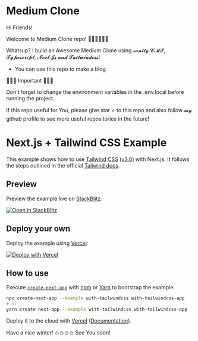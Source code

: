 # Medium Clone
Hi Friends!

Welcome to Medium Clone repo! 👨‍💻👨‍💻👨‍💻

Whatsup?
I build an Awesome Medium Clone using 𝓼𝓪𝓷𝓲𝓽𝔂 𝓒𝓜𝓢, 𝓣𝔂𝓹𝓮𝓼𝓬𝓻𝓲𝓹𝓽, 𝓝𝓮𝔁𝓽.𝓙𝓼 𝓪𝓷𝓭 𝓣𝓪𝓲𝓵𝔀𝓲𝓷𝓭𝓬𝓼𝓼!

* You can use this repo to make a blog.

🚨🚨🚨 Important 🚨🚨🚨

Don't forget to change the environment variables in the .env.local before running the project.

If this repo useful for You, please give star ⭐ to this repo and also follow 𝓶𝔂 github profile to see more useful repositories in the future!

# Next.js + Tailwind CSS Example

This example shows how to use [Tailwind CSS](https://tailwindcss.com/) [(v3.0)](https://tailwindcss.com/blog/tailwindcss-v3) with Next.js. It follows the steps outlined in the official [Tailwind docs](https://tailwindcss.com/docs/guides/nextjs).

## Preview

Preview the example live on [StackBlitz](http://stackblitz.com/):

[![Open in StackBlitz](https://developer.stackblitz.com/img/open_in_stackblitz.svg)](https://stackblitz.com/github/vercel/next.js/tree/canary/examples/with-tailwindcss)

## Deploy your own

Deploy the example using [Vercel](https://vercel.com?utm_source=github&utm_medium=readme&utm_campaign=next-example):

[![Deploy with Vercel](https://vercel.com/button)](https://vercel.com/new/git/external?repository-url=https://github.com/vercel/next.js/tree/canary/examples/with-tailwindcss&project-name=with-tailwindcss&repository-name=with-tailwindcss)

## How to use

Execute [`create-next-app`](https://github.com/vercel/next.js/tree/canary/packages/create-next-app) with [npm](https://docs.npmjs.com/cli/init) or [Yarn](https://yarnpkg.com/lang/en/docs/cli/create/) to bootstrap the example:

```bash
npx create-next-app --example with-tailwindcss with-tailwindcss-app
# or
yarn create next-app --example with-tailwindcss with-tailwindcss-app
```

Deploy it to the cloud with [Vercel](https://vercel.com/new?utm_source=github&utm_medium=readme&utm_campaign=next-example) ([Documentation](https://nextjs.org/docs/deployment)).

Have a nice winter! ⛄⛄⛄⛄
See You soon!
